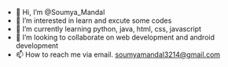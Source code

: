 - 👋 Hi, I’m @Soumya_Mandal
- 👀 I’m interested in learn and excute some codes
- 🌱 I’m currently learning python, java, html, css, javascript
- 💞️ I’m looking to collaborate on web development and android development 
- 📫 How to reach me via email.
soumyamandal3214@gmail.com

<!---
Soumyalpha/Soumyalpha is a ✨ special ✨ repository because its `README.md` (this file) appears on your GitHub profile.
You can click the Preview link to take a look at your changes.
--->
